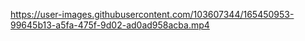 



https://user-images.githubusercontent.com/103607344/165450953-99645b13-a5fa-475f-9d02-ad0ad958acba.mp4

